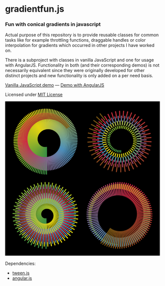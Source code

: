 gradientfun.js
==============

### Fun with conical gradients in javascript ###

Actual purpose of this repository is to provide reusable classes for common tasks like for example throttling functions, draggable handles or color interpolation for gradients which occurred in other projects I have worked on.

There is a subproject with classes in vanilla JavaScript and one for usage with AngularJS.
Functionality in both (and their corresponding demos) is not necessarily equivalent since they were originally developed for other distinct projects and new functionality is only added on a per need basis.

[Vanilla JavaScript demo](http://daign.github.io/gradientfun.js/vanilla/) — [Demo with AngularJS](http://daign.github.io/gradientfun.js/angular/)

Licensed under [MIT License](https://github.com/daign/gradientfun.js/blob/master/LICENSE)

![example](./example.png)

Dependencies:
* [tween.js](https://github.com/sole/tween.js)
* [angular.js](https://github.com/angular/angular.js)
